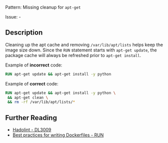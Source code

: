 Pattern: Missing cleanup for `apt-get`

Issue: -

## Description

Cleaning up the apt cache and removing `/var/lib/apt/lists` helps keep the image size down. Since the `RUN` statement starts with `apt-get update`, the package cache will always be refreshed prior to `apt-get install`.

Example of **incorrect** code:

```dockerfile
RUN apt-get update && apt-get install -y python
```

Example of **correct** code:

```dockerfile
RUN apt-get update && apt-get install -y python \
 && apt-get clean \
 && rm -rf /var/lib/apt/lists/*
```

## Further Reading

* [Hadolint - DL3009](https://github.com/hadolint/hadolint/wiki/DL3009)
* [Best practices for writing Dockerfiles - RUN](https://docs.docker.com/develop/develop-images/dockerfile_best-practices/#run)